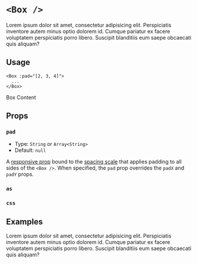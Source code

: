 # `<Box />`

Lorem ipsum dolor sit amet, consectetur adipisicing elit. Perspiciatis inventore autem minus optio dolorem id. Cumque pariatur ex facere voluptatem perspiciatis porro libero. Suscipit blanditiis eum saepe obcaecati quis aliquam?

<!-- [[toc]] -->

## Usage

```vue
<Box :pad="[2, 3, 4]">
  ...
</Box>
```

<UsageResult>
<Box :pad="[2, 3, 4]" class="bg-light-gray">
  <Heading level="4" :clamp="false">Box Content</Heading>
</Box>
</UsageResult>

## Props

### `pad`

- Type: `String` or `Array<String>`
- Default: `null`

A [responsive prop](./../guide/principles.md#responsive-props) bound to the [spacing scale](./../guide/principles.md#spacing-scale) that applies padding to all sides of the `<Box />`. When specified, the `pad` prop overrides the `padX` and `padY` props.

### `as`

<as-prop name="Box" />

### `css`

<css-prop />

## Examples

Lorem ipsum dolor sit amet, consectetur adipisicing elit. Perspiciatis inventore autem minus optio dolorem id. Cumque pariatur ex facere voluptatem perspiciatis porro libero. Suscipit blanditiis eum saepe obcaecati quis aliquam?

